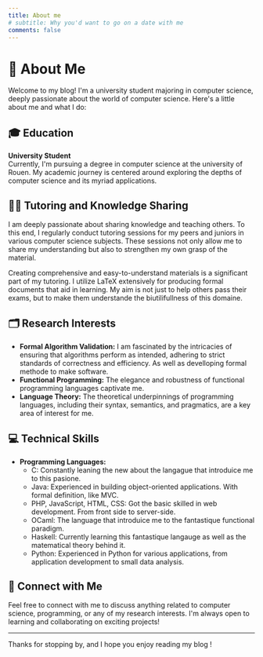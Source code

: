 ```yaml
---
title: About me
# subtitle: Why you'd want to go on a date with me
comments: false
---
```


# 👋 About Me

Welcome to my blog! I'm a university student majoring in computer science, 
deeply passionate about the world of computer science. Here's a little about me 
and what I do:

## 🎓 Education

**University Student**  
Currently, I'm pursuing a degree in computer science at the university of Rouen. 
My academic journey is centered around exploring the depths of computer science 
and its myriad applications.

## 👨‍🎓 Tutoring and Knowledge Sharing

I am deeply passionate about sharing knowledge and teaching others. To this end, 
I regularly conduct tutoring sessions for my peers and juniors in various 
computer science subjects. These sessions not only allow me to share my 
understanding but also to strengthen my own grasp of the material.

Creating comprehensive and easy-to-understand materials is a significant part of 
my tutoring. I utilize LaTeX extensively for producing formal documents 
that aid in learning. My aim is not just to help others pass their exams, but to
make them understande the biutilifullness of this domaine.

## 🗂️ Research Interests

- **Formal Algorithm Validation:** I am fascinated by the intricacies of 
ensuring that algorithms perform as intended, adhering to strict standards of 
correctness and efficiency. As well as develloping formal methode to make 
software.
- **Functional Programming:** The elegance and robustness of functional 
programming languages captivate me.
- **Language Theory:** The theoretical underpinnings of programming languages, 
including their syntax, semantics, and pragmatics, are a key area of interest 
for me.

## 💻 Technical Skills

- **Programming Languages:** 
  - C: Constantly leaning the new about the langague that introduice me to this 
  pasione.
  - Java: Experienced in building object-oriented applications. With formal 
  definition, like MVC.
  - PHP, JavaScript, HTML, CSS: Got the basic skilled in web development. From 
  front side to server-side. 
  - OCaml: The language that introduice me to the fantastique functional 
  paradigm.
  - Haskell: Currently learning this fantastique langauge as well as the 
  matematical theory behind it. 
  - Python: Experienced in Python for various applications, from application 
  development to small data analysis.

## 📧 Connect with Me

Feel free to connect with me to discuss anything related to computer science, 
programming, or any of my research interests. I'm always open to learning and 
collaborating on exciting projects!

---

Thanks for stopping by, and I hope you enjoy reading my blog !
